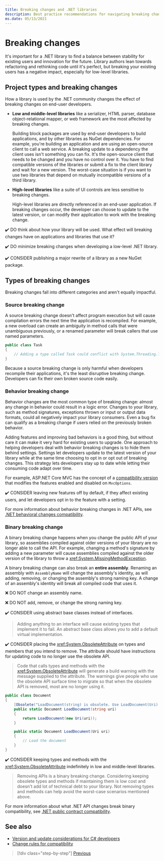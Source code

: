 ```yaml
---
title: Breaking changes and .NET libraries
description: Best practice recommendations for navigating breaking changes when creating .NET libraries.
ms.date: 05/13/2021
---
```

# Breaking changes

It's important for a .NET library to find a balance between stability for existing users and innovation for the future. Library authors lean towards refactoring and rethinking code until it's perfect, but breaking your existing users has a negative impact, especially for low-level libraries.

## Project types and breaking changes

How a library is used by the .NET community changes the effect of breaking changes on end-user developers.

- **Low and middle-level libraries** like a serializer, HTML parser, database object-relational mapper, or web framework are the most affected by breaking changes.

  Building block packages are used by end-user developers to build applications, and by other libraries as NuGet dependencies. For example, you're building an application and are using an open-source client to call a web service. A breaking update to a dependency the client uses isn't something you can fix. It's the open-source client that needs to be changed and you have no control over it. You have to find compatible versions of the libraries or submit a fix to the client library and wait for a new version. The worst-case situation is if you want to use two libraries that depend on mutually incompatible versions of a third library.

- **High-level libraries** like a suite of UI controls are less sensitive to breaking changes.

  High-level libraries are directly referenced in an end-user application. If breaking changes occur, the developer can choose to update to the latest version, or can modify their application to work with the breaking change.

✔️ DO think about how your library will be used. What effect will breaking changes have on applications and libraries that use it?

✔️ DO minimize breaking changes when developing a low-level .NET library.

✔️ CONSIDER publishing a major rewrite of a library as a new NuGet package.

## Types of breaking changes

Breaking changes fall into different categories and aren't equally impactful.

### Source breaking change

A source breaking change doesn't affect program execution but will cause compilation errors the next time the application is recompiled. For example, a new overload can create an ambiguity in method calls that were unambiguous previously, or a renamed parameter will break callers that use named parameters.

```csharp
public class Task
{
    // Adding a type called Task could conflict with System.Threading.Tasks.Task at compilation
}
```

Because a source breaking change is only harmful when developers recompile their applications, it's the least disruptive breaking change. Developers can fix their own broken source code easily.

### Behavior breaking change

Behavior changes are the most common type of breaking change: almost any change in behavior could result in a logic error. Changes to your library, such as method signatures, exceptions thrown or input or output data formats, could all negatively impact your library consumers. Even a bug fix can qualify as a breaking change if users relied on the previously broken behavior.

Adding features and improving bad behaviors is a good thing, but without care it can make it very hard for existing users to upgrade. One approach to helping developers deal with behavior breaking changes is to hide them behind settings. Settings let developers update to the latest version of your library while at the same time choosing to opt in or opt out of breaking changes. This strategy lets developers stay up to date while letting their consuming code adapt over time.

For example, ASP.NET Core MVC has the concept of a [compatibility version](/aspnet/core/mvc/compatibility-version) that modifies the features enabled and disabled on `MvcOptions`.

✔️ CONSIDER leaving new features off by default, if they affect existing users, and let developers opt in to the feature with a setting.

For more information about behavior breaking changes in .NET APIs, see [.NET behavioral changes compatibility](../../core/compatibility/library-change-rules.md#behavioral-changes).

### Binary breaking change

A binary breaking change happens when you change the public API of your library, so assemblies compiled against older versions of your library are no longer able to call the API. For example, changing a method's signature by adding a new parameter will cause assemblies compiled against the older version of the library to throw a <xref:System.MissingMethodException>.

A binary breaking change can also break an **entire assembly**. Renaming an assembly with `AssemblyName` will change the assembly's identity, as will adding, removing, or changing the assembly's strong naming key. A change of an assembly's identity will break all compiled code that uses it.

❌ DO NOT change an assembly name.

❌ DO NOT add, remove, or change the strong naming key.

✔️ CONSIDER using abstract base classes instead of interfaces.

> Adding anything to an interface will cause existing types that implement it to fail. An abstract base class allows you to add a default virtual implementation.

✔️ CONSIDER placing the <xref:System.ObsoleteAttribute> on types and members that you intend to remove. The attribute should have instructions for updating code to no longer use the obsolete API.

> Code that calls types and methods with the <xref:System.ObsoleteAttribute> will generate a build warning with the message supplied to the attribute. The warnings give people who use the obsolete API surface time to migrate so that when the obsolete API is removed, most are no longer using it.

```csharp
public class Document
{
    [Obsolete("LoadDocument(string) is obsolete. Use LoadDocument(Uri) instead.")]
    public static Document LoadDocument(string uri)
    {
        return LoadDocument(new Uri(uri));
    }

    public static Document LoadDocument(Uri uri)
    {
        // Load the document
    }
}
```

✔️ CONSIDER keeping types and methods with the <xref:System.ObsoleteAttribute> indefinitely in low and middle-level libraries.

> Removing APIs is a binary breaking change. Considering keeping obsolete types and methods if maintaining them is low cost and doesn't add lot of technical debt to your library. Not removing types and methods can help avoid the worst-case scenarios mentioned above.

For more information about what .NET API changes break binary compatibility, see [.NET public contract compatibility](../../core/compatibility/library-change-rules.md#modifications-to-the-public-contract).

## See also

- [Version and update considerations for C# developers](../../csharp/whats-new/version-update-considerations.md)
- [Change rules for compatibility](../../core/compatibility/library-change-rules.md)

>[!div class="step-by-step"]
>[Previous](versioning.md)
